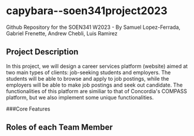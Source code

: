# capybara--soen341project2023
Github Repository for the SOEN341 W2023 - By Samuel Lopez-Ferrada, Gabriel Frenette, Andrew Chebli, Luis Ramirez

## Project Description
In this project, we will design a career services platform (website) aimed at two main types of clients: job-seeking students and employers. The students will be able to browse and apply to job postings, while the employers will be able to make job postings and seek out candidate. The functionalities of this platform are similiar to that of Concordia's COMPASS platform, but we also implement some unique functionalities.

###Core Features

## Roles of each Team Member
